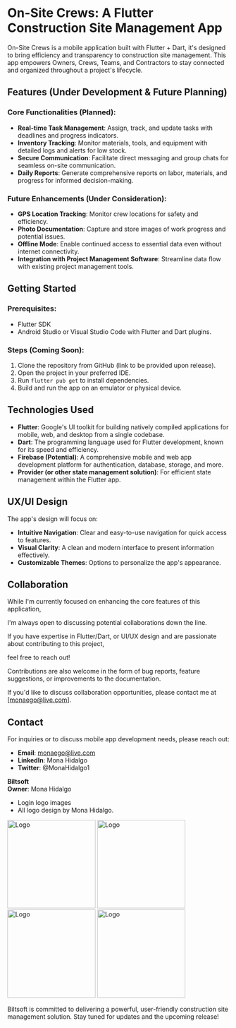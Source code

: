 # On-Site Crews: A Flutter Construction Site Management App

On-Site Crews is a mobile application built with Flutter + Dart, it's designed to bring efficiency and transparency to construction site management. This app empowers Owners, Crews, Teams, and Contractors to stay connected and organized throughout a project's lifecycle.

## Features (Under Development & Future Planning)

### Core Functionalities (Planned):
- **Real-time Task Management**: Assign, track, and update tasks with deadlines and progress indicators.
- **Inventory Tracking**: Monitor materials, tools, and equipment with detailed logs and alerts for low stock.
- **Secure Communication**: Facilitate direct messaging and group chats for seamless on-site communication.
- **Daily Reports**: Generate comprehensive reports on labor, materials, and progress for informed decision-making.

### Future Enhancements (Under Consideration):
- **GPS Location Tracking**: Monitor crew locations for safety and efficiency.
- **Photo Documentation**: Capture and store images of work progress and potential issues.
- **Offline Mode**: Enable continued access to essential data even without internet connectivity.
- **Integration with Project Management Software**: Streamline data flow with existing project management tools.

## Getting Started

### Prerequisites:
- Flutter SDK
- Android Studio or Visual Studio Code with Flutter and Dart plugins.

### Steps (Coming Soon):
1. Clone the repository from GitHub (link to be provided upon release).
2. Open the project in your preferred IDE.
3. Run `flutter pub get` to install dependencies.
4. Build and run the app on an emulator or physical device.

## Technologies Used
- **Flutter**: Google's UI toolkit for building natively compiled applications for mobile, web, and desktop from a single codebase.
- **Dart**: The programming language used for Flutter development, known for its speed and efficiency.
- **Firebase (Potential)**: A comprehensive mobile and web app development platform for authentication, database, storage, and more.
- **Provider (or other state management solution)**: For efficient state management within the Flutter app.

## UX/UI Design
The app's design will focus on:
- **Intuitive Navigation**: Clear and easy-to-use navigation for quick access to features.
- **Visual Clarity**: A clean and modern interface to present information effectively.
- **Customizable Themes**: Options to personalize the app's appearance.
  
## Collaboration

While I'm currently focused on enhancing the core features of this application, 

I'm always open to discussing potential collaborations down the line. 

If you have expertise in Flutter/Dart, or UI/UX design and are passionate about contributing to this project, 

feel free to reach out!

Contributions are also welcome in the form of bug reports, feature suggestions, or improvements to the documentation.

If you'd like to discuss collaboration opportunities, please contact me at [monaego@live.com].

## Contact
For inquiries or to discuss mobile app development needs, please reach out:
- **Email**: monaego@live.com
- **LinkedIn**: Mona Hidalgo
- **Twitter**: @MonaHidalgo1

**Biltsoft**  
**Owner**: Mona Hidalgo

- Login logo images 
- All logo design by Mona Hidalgo. 
<img src="https://github.com/user-attachments/assets/7e257e69-0688-4319-b989-f668fa20057f" alt="Logo" style="width: 200px; height: auto;">
<img src="https://github.com/user-attachments/assets/92e4185c-54b2-41e0-9c97-431b76a93b11" alt="Logo" style="width: 200px; height: auto;">
<img src="https://github.com/user-attachments/assets/1667022b-2540-429d-b690-d5d69595d5fe" alt="Logo" style="width: 200px; height: auto;">
<img src="https://github.com/user-attachments/assets/71fb8ca6-55fb-479b-8b90-2ac81bd0beeb" alt="Logo" style="width: 200px; height: auto;">






Biltsoft is committed to delivering a powerful, user-friendly construction site management solution. Stay tuned for updates and the upcoming release!
